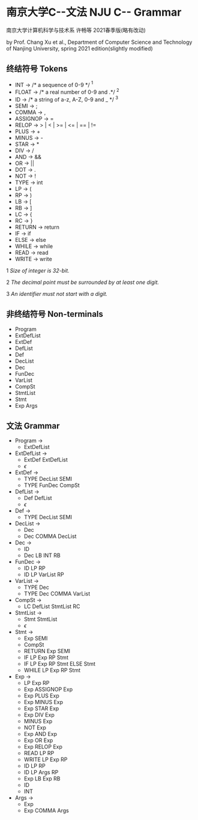 # 南京大学C--文法 NJU C-- Grammar

南京大学计算机科学与技术系 许畅等 2021春季版(略有改动)

by Prof. Chang Xu et al., Department of Computer Science and Technology of Nanjing University, spring 2021 edition(slightly modified)

## 终结符号 Tokens

- INT → /* a sequence of 0-9 */ $^1$
- FLOAT → /* a real number of 0-9 and .*/ $^2$
- ID → /* a string of a-z, A-Z, 0-9 and _ */ $^3$
- SEMI → ;
- COMMA → ,
- ASSIGNOP → =
- RELOP → > | < | >= | <= | == | !=
- PLUS → +
- MINUS → -
- STAR → *
- DIV → /
- AND → &&
- OR → ||
- DOT → .
- NOT → !
- TYPE → int
- LP → (
- RP → )
- LB → [
- RB → ]
- LC → {
- RC → }
- RETURN → return
- IF → if
- ELSE → else
- WHILE → while
- READ → read
- WRITE → write

$1$ *Size of integer is 32-bit.*

$2$ *The decimal point must be surrounded by at least one digit.*

$3$ *An identifier must not start with a digit.*

## 非终结符号 Non-terminals

- Program
- ExtDefList
- ExtDef
- DefList
- Def 
- DecList
- Dec
- FunDec
- VarList
- CompSt
- StmtList
- Stmt
- Exp Args

## 文法 Grammar

- Program →
  - ExtDefList
- ExtDefList →
  - ExtDef ExtDefList
  - $\epsilon$
- ExtDef →
  - TYPE DecList SEMI
  - TYPE FunDec CompSt
- DefList →
  - Def DefList
  - $\epsilon$
- Def →
  - TYPE DecList SEMI
- DecList →
  - Dec
  - Dec COMMA DecList
- Dec →
  - ID
  - Dec LB INT RB
- FunDec →
  - ID LP RP
  - ID LP VarList RP
- VarList →
  - TYPE Dec
  - TYPE Dec COMMA VarList
- CompSt →
  - LC DefList StmtList RC
- StmtList →
  - Stmt StmtList
  - $\epsilon$
- Stmt →
  - Exp SEMI
  - CompSt
  - RETURN Exp SEMI
  - IF LP Exp RP Stmt
  - IF LP Exp RP Stmt ELSE Stmt
  - WHILE LP Exp RP Stmt
- Exp →
  - LP Exp RP
  - Exp ASSIGNOP Exp
  - Exp PLUS Exp
  - Exp MINUS Exp
  - Exp STAR Exp
  - Exp DIV Exp
  - MINUS Exp
  - NOT Exp
  - Exp AND Exp
  - Exp OR Exp
  - Exp RELOP Exp
  - READ LP RP
  - WRITE LP Exp RP
  - ID LP RP
  - ID LP Args RP
  - Exp LB Exp RB
  - ID
  - INT
- Args →
  - Exp
  - Exp COMMA Args